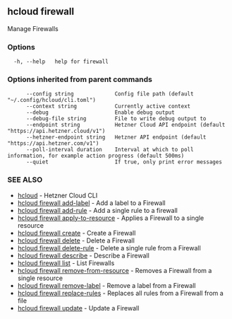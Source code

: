 ## hcloud firewall

Manage Firewalls

### Options

```
  -h, --help   help for firewall
```

### Options inherited from parent commands

```
      --config string             Config file path (default "~/.config/hcloud/cli.toml")
      --context string            Currently active context
      --debug                     Enable debug output
      --debug-file string         File to write debug output to
      --endpoint string           Hetzner Cloud API endpoint (default "https://api.hetzner.cloud/v1")
      --hetzner-endpoint string   Hetzner API endpoint (default "https://api.hetzner.com/v1")
      --poll-interval duration    Interval at which to poll information, for example action progress (default 500ms)
      --quiet                     If true, only print error messages
```

### SEE ALSO

* [hcloud](hcloud.md)	 - Hetzner Cloud CLI
* [hcloud firewall add-label](hcloud_firewall_add-label.md)	 - Add a label to a Firewall
* [hcloud firewall add-rule](hcloud_firewall_add-rule.md)	 - Add a single rule to a firewall
* [hcloud firewall apply-to-resource](hcloud_firewall_apply-to-resource.md)	 - Applies a Firewall to a single resource
* [hcloud firewall create](hcloud_firewall_create.md)	 - Create a Firewall
* [hcloud firewall delete](hcloud_firewall_delete.md)	 - Delete a Firewall
* [hcloud firewall delete-rule](hcloud_firewall_delete-rule.md)	 - Delete a single rule from a Firewall
* [hcloud firewall describe](hcloud_firewall_describe.md)	 - Describe a Firewall
* [hcloud firewall list](hcloud_firewall_list.md)	 - List Firewalls
* [hcloud firewall remove-from-resource](hcloud_firewall_remove-from-resource.md)	 - Removes a Firewall from a single resource
* [hcloud firewall remove-label](hcloud_firewall_remove-label.md)	 - Remove a label from a Firewall
* [hcloud firewall replace-rules](hcloud_firewall_replace-rules.md)	 - Replaces all rules from a Firewall from a file
* [hcloud firewall update](hcloud_firewall_update.md)	 - Update a Firewall
